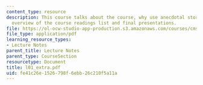 ```yaml
---
content_type: resource
description: This course talks about the course, why use anecdotal stories?, and quick
  overview of the course readings list and final presentations.
file: https://ol-ocw-studio-app-production.s3.amazonaws.com/courses/cms-610-media-industries-and-systems-spring-2006/fe41c26e1526798f6ebb26c210f5a11a_l01_extra.pdf
file_type: application/pdf
learning_resource_types:
- Lecture Notes
parent_title: Lecture Notes
parent_type: CourseSection
resourcetype: Document
title: l01_extra.pdf
uid: fe41c26e-1526-798f-6ebb-26c210f5a11a
---
```

